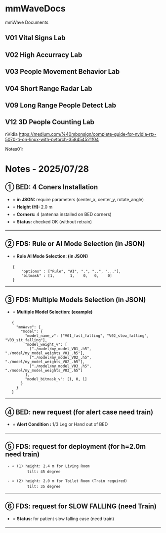 # mmWaveDocs
mmWave Documents

## V01 Vital Signs Lab
## V02 High Accurracy Lab
## V03 People Movement Behavior Lab
## V04 Short Range Radar Lab
## V09 Long Range People Detect Lab
## V12 3D People Counting Lab


nVidia
https://medium.com/%40mbonsign/complete-guide-for-nvidia-rtx-5070-ti-on-linux-with-pytorch-358454521f04

Notes01:


# Notes - 2025/07/28

## ① BED: 4 Coners Installation

- ⭐ **in JSON:** require parameters (center_x, center_y, rotate_angle)  
- ⭐ **Height (H):** 2.0 m  
- ⭐ **Corners:** 4 (antenna installed on BED corners)
- ⭐ **Status:** checked OK (without retrain)

---

## ② FDS: Rule or AI Mode Selection (in JSON)

- ⭐ **Rule AI Mode Selection: (in JSON)**
  ```
  {
	  "options" : ["Rule", "AI", ".", "..", "..."],  
	  "bitmask" : [1,       1,    0,   0,    0]
  }
  ```
---

## ③ FDS: Multiple Models Selection (in JSON)
- ⭐ **Multiple Model Selection: (example)** 

 ```
	{
	  "mmWave": {
	    "model": {
	      "model_name_v": ["V01_fast_falling", "V02_slow_falling", "V03_sit_falling"],
	      "model_weight_v": [
	        ["./model/my_model_V01_.h5", "./model/my_model_weights_V01_.h5"],
	        ["./model/my_model_V02_.h5", "./model/my_model_weights_V02_.h5"],
	        ["./model/my_model_V03_.h5", "./model/my_model_weights_V03_.h5"]
	      ],
	      "model_bitmask_v": [1, 0, 1]
	    }
	  }
	}
 ```

---

## ④ BED: new request (for alert case need train)

- ⭐ **Alert Condition :** 1/3 Leg or Hand out of BED

---

## ⑤ FDS: request for deployment (for h=2.0m need train)
 ```
  - ⭐ (1) height: 2.4 m for Living Room
           tilt: 45 degree
  
  - ⭐ (2) height: 2.0 m for Toilet Room (Train required)
           tilt: 35 degree 
 ```
---

## ⑥ FDS:  request for SLOW FALLING (need Train)

- ⭐ **Status:**  for patient slow falling case (need train)


---
